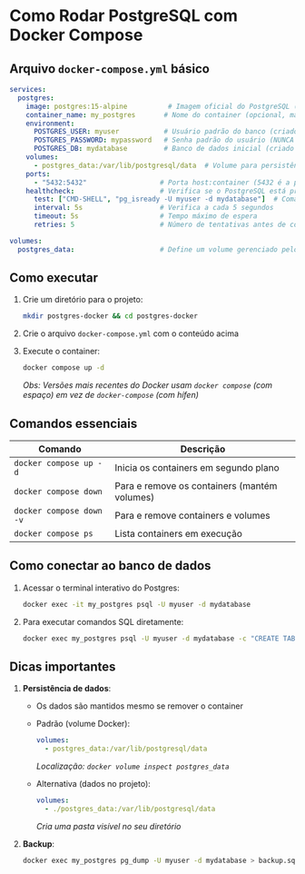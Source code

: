 # Como Rodar PostgreSQL com Docker Compose

## Arquivo `docker-compose.yml` básico

```yaml
services:
  postgres:
    image: postgres:15-alpine          # Imagem oficial do PostgreSQL (versão 15 Alpine)
    container_name: my_postgres       # Nome do container (opcional, mas útil para referência)
    environment:
      POSTGRES_USER: myuser           # Usuário padrão do banco (criado automaticamente)
      POSTGRES_PASSWORD: mypassword   # Senha padrão do usuário (NUNCA use a padrão em produção)
      POSTGRES_DB: mydatabase         # Banco de dados inicial (criado automaticamente)
    volumes:
      - postgres_data:/var/lib/postgresql/data  # Volume para persistência dos dados
    ports:
      - "5432:5432"                  # Porta host:container (5432 é a padrão do PostgreSQL)
    healthcheck:                     # Verifica se o PostgreSQL está pronto para conexões
      test: ["CMD-SHELL", "pg_isready -U myuser -d mydatabase"]  # Comando de verificação
      interval: 5s                   # Verifica a cada 5 segundos
      timeout: 5s                    # Tempo máximo de espera
      retries: 5                     # Número de tentativas antes de considerar "unhealthy"

volumes:
  postgres_data:                     # Define um volume gerenciado pelo Docker
```

## Como executar

1. Crie um diretório para o projeto:
   ```bash
   mkdir postgres-docker && cd postgres-docker
   ```

2. Crie o arquivo `docker-compose.yml` com o conteúdo acima

3. Execute o container:
   ```bash
   docker compose up -d
   ```
   *Obs: Versões mais recentes do Docker usam `docker compose` (com espaço) em vez de `docker-compose` (com hífen)*

## Comandos essenciais

| Comando | Descrição |
|---------|-----------|
| `docker compose up -d` | Inicia os containers em segundo plano |
| `docker compose down` | Para e remove os containers (mantém volumes) |
| `docker compose down -v` | Para e remove containers e volumes |
| `docker compose ps` | Lista containers em execução |


## Como conectar ao banco de dados

1. Acessar o terminal interativo do Postgres:
   ```bash
   docker exec -it my_postgres psql -U myuser -d mydatabase
   ```

2. Para executar comandos SQL diretamente:
   ```bash
   docker exec my_postgres psql -U myuser -d mydatabase -c "CREATE TABLE teste(id SERIAL PRIMARY KEY);"
   ```

## Dicas importantes

1. **Persistência de dados**:
   - Os dados são mantidos mesmo se remover o container
   - Padrão (volume Docker):  
     ```yaml
     volumes:
       - postgres_data:/var/lib/postgresql/data
     ```
     *Localização: `docker volume inspect postgres_data`*

   - Alternativa (dados no projeto):  
     ```yaml
     volumes:
       - ./postgres_data:/var/lib/postgresql/data
     ```
     *Cria uma pasta visível no seu diretório*

3. **Backup**:
   ```bash
   docker exec my_postgres pg_dump -U myuser -d mydatabase > backup.sql
   ```
